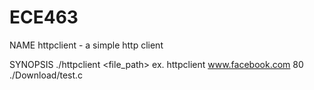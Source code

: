 ECE463
======

NAME
	httpclient - a simple http client

SYNOPSIS
	./httpclient <hostname> <port> <file_path>
	ex. httpclient www.facebook.com 80 ./Download/test.c 

